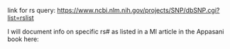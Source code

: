 link for rs query: https://www.ncbi.nlm.nih.gov/projects/SNP/dbSNP.cgi?list=rslist

I will document info on specific rs# as listed in a MI article in the Appasani book here:
